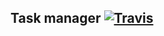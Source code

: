 ## Task manager [![Travis](https://img.shields.io/travis/SergProduction/task-manager.svg)](https://travis-ci.org/SergProduction/task-manager)

